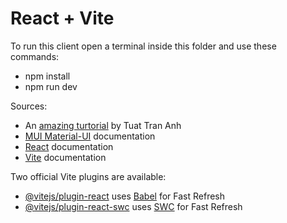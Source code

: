 # React + Vite

To run this client open a terminal inside this folder and use these commands:
  - npm install
  - npm run dev

Sources:
  - An [amazing turtorial](https://www.youtube.com/watch?v=XwnZLgIfIvg ) by Tuat Tran Anh
  - [MUI Material-UI](https://mui.com/material-ui/getting-started/) documentation
  - [React](https://react.dev/learn ) documentation
  - [Vite](https://vitejs.dev/guide/ ) documentation

Two official Vite plugins are available:

- [@vitejs/plugin-react](https://github.com/vitejs/vite-plugin-react/blob/main/packages/plugin-react/README.md) uses [Babel](https://babeljs.io/) for Fast Refresh
- [@vitejs/plugin-react-swc](https://github.com/vitejs/vite-plugin-react-swc) uses [SWC](https://swc.rs/) for Fast Refresh
